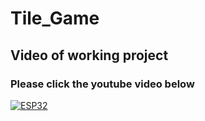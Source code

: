 # Tile_Game
## Video of working project
### Please click the youtube video below
[![ESP32](https://img.youtube.com/vi/Jy-9MQFFugo/0.jpg)](https://www.youtube.com/watch?v=VQiwzcIKOIs&ab_channel=MostafaDarwish)
